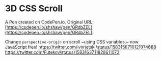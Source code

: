 # 3D CSS Scroll

A Pen created on CodePen.io. Original URL: [https://codepen.io/shshaw/pen/GRdbZEL](https://codepen.io/shshaw/pen/GRdbZEL).

Change `perspective-origin` on scroll ~using CSS variables.~ now JavaScript free!
https://twitter.com/ivorjetski/status/1583158710121074688
https://twitter.com/Futekov/status/1583163711828611072